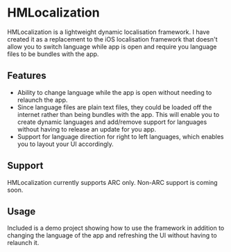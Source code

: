 HMLocalization
==============

HMLocalization is a lightweight dynamic localisation framework. I have created it as a replacement to the iOS localisation framework that doesn't allow you to switch language while app is open and require you language files to be bundles with the app. 

Features
--------
* Ability to change language while the app is open without needing to relaunch the app.
* Since language files are plain text files, they could be loaded off the internet rather than being bundles with the app. This will enable you to create dynamic languages and add/remove support for languages without having to release an update for you app.
* Support for language direction for right to left languages, which enables you to layout your UI accordingly.

Support
-------
HMLocalization currently supports ARC only. Non-ARC support is coming soon.

Usage
-----
Included is a demo project showing how to use the framework in addition to changing the language of the app and refreshing the UI without having to relaunch it.